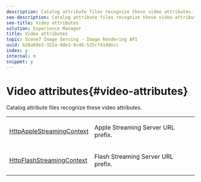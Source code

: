 ```yaml
---
description: Catalog attribute files recognize these video attributes.
seo-description: Catalog attribute files recognize these video attributes.
seo-title: Video attributes
solution: Experience Manager
title: Video attributes
topic: Scene7 Image Serving - Image Rendering API
uuid: b28a69e3-322a-4de3-9c46-515cf41ddecc
index: y
internal: n
snippet: y
---
```


# Video attributes{#video-attributes}

Catalog attribute files recognize these video attributes.

<table id="simpletable_1BA1280A92F740549FE4DB8907789F0B"> 
 <tr class="strow"> 
  <td class="stentry"> <p><span class="codeph"> <a href="../../../../../../is_api/image_catalog/image-serving-api-ref/c-image-catalog-reference/c-attributes-reference/r-httpapplestreamingcontext.md#reference-1c3c53b5823c41e98e4d6303e0ac2983" type="reference" format="dita" scope="local"> HttpAppleStreamingContext</a></span> </p></td> 
  <td class="stentry"> <p>Apple Streaming Server URL prefix. </p></td> 
 </tr> 
 <tr class="strow"> 
  <td class="stentry"> <p><span class="codeph"> <a href="../../../../../../is_api/image_catalog/image-serving-api-ref/c-image-catalog-reference/c-attributes-reference/r-httpflashstreamingcontext.md#reference-c540fe87640e41f7a689a14a05ef5c72" type="reference" format="dita" scope="local"> HttpFlashStreamingContext</a> </span> </p></td> 
  <td class="stentry"> <p>Flash Streaming Server URL prefix. </p></td> 
 </tr> 
</table>

